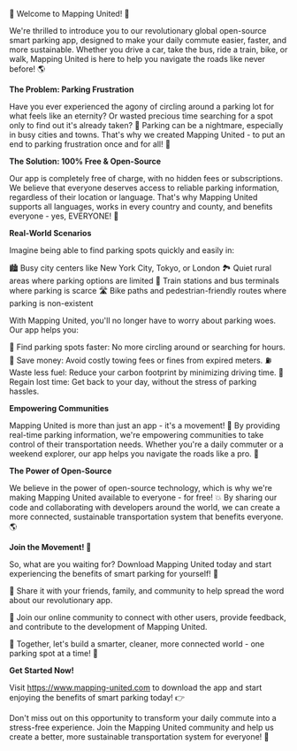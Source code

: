 🚨 Welcome to Mapping United! 🚨

We're thrilled to introduce you to our revolutionary global open-source smart parking app, designed to make your daily commute easier, faster, and more sustainable. Whether you drive a car, take the bus, ride a train, bike, or walk, Mapping United is here to help you navigate the roads like never before! 🌎

**The Problem: Parking Frustration**

Have you ever experienced the agony of circling around a parking lot for what feels like an eternity? Or wasted precious time searching for a spot only to find out it's already taken? 🤯 Parking can be a nightmare, especially in busy cities and towns. That's why we created Mapping United - to put an end to parking frustration once and for all! 💪

**The Solution: 100% Free & Open-Source**

Our app is completely free of charge, with no hidden fees or subscriptions. We believe that everyone deserves access to reliable parking information, regardless of their location or language. That's why Mapping United supports all languages, works in every country and county, and benefits everyone - yes, EVERYONE! 🌈

**Real-World Scenarios**

Imagine being able to find parking spots quickly and easily in:

🏙️ Busy city centers like New York City, Tokyo, or London
🏞️ Quiet rural areas where parking options are limited
🚂 Train stations and bus terminals where parking is scarce
🛣️ Bike paths and pedestrian-friendly routes where parking is non-existent

With Mapping United, you'll no longer have to worry about parking woes. Our app helps you:

💨 Find parking spots faster: No more circling around or searching for hours.
💸 Save money: Avoid costly towing fees or fines from expired meters.
⛽️ Waste less fuel: Reduce your carbon footprint by minimizing driving time.
🌟 Regain lost time: Get back to your day, without the stress of parking hassles.

**Empowering Communities**

Mapping United is more than just an app - it's a movement! 🎉 By providing real-time parking information, we're empowering communities to take control of their transportation needs. Whether you're a daily commuter or a weekend explorer, our app helps you navigate the roads like a pro. 🚗

**The Power of Open-Source**

We believe in the power of open-source technology, which is why we're making Mapping United available to everyone - for free! 💥 By sharing our code and collaborating with developers around the world, we can create a more connected, sustainable transportation system that benefits everyone. 🌎

**Join the Movement! 🚨**

So, what are you waiting for? Download Mapping United today and start experiencing the benefits of smart parking for yourself! 📲

🤝 Share it with your friends, family, and community to help spread the word about our revolutionary app.

💪 Join our online community to connect with other users, provide feedback, and contribute to the development of Mapping United.

🌟 Together, let's build a smarter, cleaner, more connected world - one parking spot at a time! 🚨

**Get Started Now!**

Visit https://www.mapping-united.com to download the app and start enjoying the benefits of smart parking today! 👉

Don't miss out on this opportunity to transform your daily commute into a stress-free experience. Join the Mapping United community and help us create a better, more sustainable transportation system for everyone! 🌈